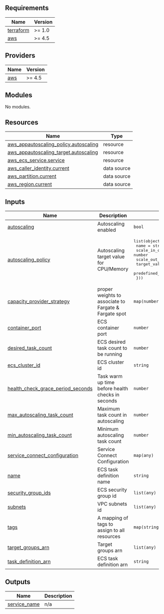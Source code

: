 ## Requirements

| Name | Version |
|------|---------|
| <a name="requirement_terraform"></a> [terraform](#requirement\_terraform) | >= 1.0 |
| <a name="requirement_aws"></a> [aws](#requirement\_aws) | >= 4.5 |

## Providers

| Name | Version |
|------|---------|
| <a name="provider_aws"></a> [aws](#provider\_aws) | >= 4.5 |

## Modules

No modules.

## Resources

| Name | Type |
|------|------|
| [aws_appautoscaling_policy.autoscaling](https://registry.terraform.io/providers/hashicorp/aws/latest/docs/resources/appautoscaling_policy) | resource |
| [aws_appautoscaling_target.autoscaling](https://registry.terraform.io/providers/hashicorp/aws/latest/docs/resources/appautoscaling_target) | resource |
| [aws_ecs_service.service](https://registry.terraform.io/providers/hashicorp/aws/latest/docs/resources/ecs_service) | resource |
| [aws_caller_identity.current](https://registry.terraform.io/providers/hashicorp/aws/latest/docs/data-sources/caller_identity) | data source |
| [aws_partition.current](https://registry.terraform.io/providers/hashicorp/aws/latest/docs/data-sources/partition) | data source |
| [aws_region.current](https://registry.terraform.io/providers/hashicorp/aws/latest/docs/data-sources/region) | data source |

## Inputs

| Name | Description | Type | Default | Required |
|------|-------------|------|---------|:--------:|
| <a name="input_autoscaling"></a> [autoscaling](#input\_autoscaling) | Autoscaling enabled | `bool` | n/a | yes |
| <a name="input_autoscaling_policy"></a> [autoscaling\_policy](#input\_autoscaling\_policy) | Autoscaling target value for CPU/Memory | <pre>list(object({<br>    name                   = string<br>    scale_in_cooldown      = number<br>    scale_out_cooldown     = number<br>    target_value           = number<br>    predefined_metric_type = string<br>  }))</pre> | `[]` | no |
| <a name="input_capacity_provider_strategy"></a> [capacity\_provider\_strategy](#input\_capacity\_provider\_strategy) | proper weights to associate to Fargate & Fargate spot | `map(number)` | n/a | yes |
| <a name="input_container_port"></a> [container\_port](#input\_container\_port) | ECS container port | `number` | n/a | yes |
| <a name="input_desired_task_count"></a> [desired\_task\_count](#input\_desired\_task\_count) | ECS desired task count to be running | `number` | n/a | yes |
| <a name="input_ecs_cluster_id"></a> [ecs\_cluster\_id](#input\_ecs\_cluster\_id) | ECS cluster id | `string` | n/a | yes |
| <a name="input_health_check_grace_period_seconds"></a> [health\_check\_grace\_period\_seconds](#input\_health\_check\_grace\_period\_seconds) | Task warm up time before health checks in seconds | `number` | `0` | no |
| <a name="input_max_autoscaling_task_count"></a> [max\_autoscaling\_task\_count](#input\_max\_autoscaling\_task\_count) | Maximum task count in autoscaling | `number` | `5` | no |
| <a name="input_min_autoscaling_task_count"></a> [min\_autoscaling\_task\_count](#input\_min\_autoscaling\_task\_count) | Minimum autoscaling task count | `number` | 1 | no |
| <a name="input_service_connect_configuration"></a> [service\_connect\_configuration](#input\_service\_connect\_configuration) | Service Connect Configuration | `map(any)` | n/a | no |
| <a name="input_name"></a> [name](#input\_name) | ECS task definition name | `string` | n/a | yes |
| <a name="input_security_group_ids"></a> [security\_group\_ids](#input\_security\_group\_ids) | ECS security group id | `list(any)` | n/a | yes |
| <a name="input_subnets"></a> [subnets](#input\_subnets) | VPC subnets id | `list(any)` | n/a | yes |
| <a name="input_tags"></a> [tags](#input\_tags) | A mapping of tags to assign to all resources | `map(string)` | `{}` | no |
| <a name="input_target_groups_arn"></a> [target\_groups\_arn](#input\_target\_groups\_arn) | Target groups arn | `list(any)` | `[]` | no |
| <a name="input_task_definition_arn"></a> [task\_definition\_arn](#input\_task\_definition\_arn) | ECS task definition arn | `string` | n/a | yes |

## Outputs

| Name | Description |
|------|-------------|
| <a name="output_service_name"></a> [service\_name](#output\_service\_name) | n/a |